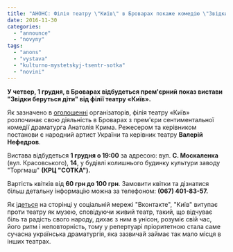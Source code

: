 ```yaml
---
title: "АНОНС: Філія театру \"Київ\" в Броварах покаже комедію \"Звідки беруться діти\""
date: 2016-11-30
categories: 
  - "announce"
  - "novyny"
tags: 
  - "anons"
  - "vystava"
  - "kulturno-mystetskyj-tsentr-sotka"
  - "novini"
---
```


**У четвер, 1 грудня, в Броварах відбудеться прем'єрний показ вистави "Звідки беруться діти" від філії театру «Київ».**

Як зазначено в [оголошенні](https://www.facebook.com/groups/brovary/permalink/1426348914061737/?match=0L3QtdCy0LXQtNGA0L7Qsg%3D%3D) організаторів, філія театру «Київ» розпочинає свою діяльність в Броварах з прем'єри сентиментальної комедії драматурга Анатолія Крима. Режесером та керівником постанови є народний артист України та керівник театру **Валерій Нефедров**.

Вистава відбудеться **1 грудня о 19:00** за адресою: вул. **С. Москаленка** (вул. Красовського), **14**, у будівлі колишнього будинку культури заводу "Торгмаш" **(КРЦ "СОТКА").**

Вартість квітків від **60 грн до 100 грн**. Замовити квітки та дізнатися більш детальну інформацію можна за телефоном: **(067) 401-83-57.**

Як [ідеться](https://vk.com/kyivtheatre) на сторінці у соціальній мережі "Вконтакте", "Київ" витупає проти театру як музею, сповідуючи живий театр, такий, що відчуває біль та радість свого народу, дихає з ним в унісон, розуміє свій час, його ритм і неповторність, тому у репертуарі пріоритетною стала саме сучасна українська драматургія, яка зазвичай займає так мало місця в інших театрах.
